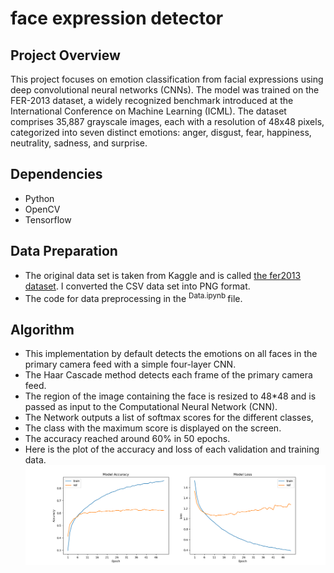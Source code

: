 # face expression detector
 ## Project Overview
This project focuses on emotion classification from facial expressions using deep convolutional neural networks (CNNs). The model was trained on the FER-2013 dataset, a widely recognized benchmark introduced at the International Conference on Machine Learning (ICML). The dataset comprises 35,887 grayscale images, each with a resolution of 48x48 pixels, categorized into seven distinct emotions: anger, disgust, fear, happiness, neutrality, sadness, and surprise.
 ## Dependencies
 * Python
 * OpenCV
 * Tensorflow
## Data Preparation
* The original data set is taken from Kaggle and is called [the fer2013 dataset](https://www.kaggle.com/datasets/deadskull7/fer2013). I converted the CSV data set into PNG format.
* The code for data preprocessing in the <sup> Data.ipynb </sup> file.
## Algorithm
* This implementation by default detects the emotions on all faces in the primary camera feed with a simple four-layer CNN.
* The Haar Cascade method detects each frame of the primary camera feed.
* The region of the image containing the face is resized to 48*48 and is passed as input to the Computational Neural Network (CNN).
* The Network outputs a list of softmax scores for the different classes,
* The class with the maximum score is displayed on the screen.
* The accuracy reached around 60% in 50 epochs.
* Here is the plot of the accuracy and loss of each validation and training data.
![](https://github.com/Sangeeth1242/face_expression_detection/blob/main/plot.png)
